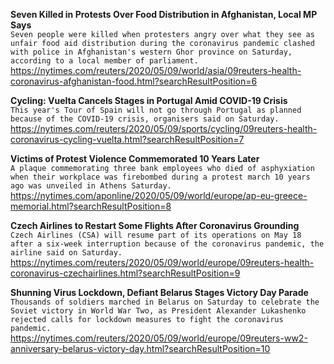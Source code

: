 **Seven Killed in Protests Over Food Distribution in Afghanistan, Local MP Says**\
`Seven people were killed when protesters angry over what they see as unfair food aid distribution during the coronavirus pandemic clashed with police in Afghanistan's western Ghor province on Saturday, according to a local member of parliament. `\
https://nytimes.com/reuters/2020/05/09/world/asia/09reuters-health-coronavirus-afghanistan-food.html?searchResultPosition=6

**Cycling: Vuelta Cancels Stages in Portugal Amid COVID-19 Crisis**\
`This year's Tour of Spain will not go through Portugal as planned because of the COVID-19 crisis, organisers said on Saturday.`\
https://nytimes.com/reuters/2020/05/09/sports/cycling/09reuters-health-coronavirus-cycling-vuelta.html?searchResultPosition=7

**Victims of Protest Violence Commemorated 10 Years Later**\
`A plaque commemorating three bank employees who died of asphyxiation when their workplace was firebombed during a protest march 10 years ago was unveiled in Athens Saturday. `\
https://nytimes.com/aponline/2020/05/09/world/europe/ap-eu-greece-memorial.html?searchResultPosition=8

**Czech Airlines to Restart Some Flights After Coronavirus Grounding**\
`Czech Airlines (CSA) will resume part of its operations on May 18 after a six-week interruption because of the coronavirus pandemic, the airline said on Saturday.`\
https://nytimes.com/reuters/2020/05/09/world/europe/09reuters-health-coronavirus-czechairlines.html?searchResultPosition=9

**Shunning Virus Lockdown, Defiant Belarus Stages Victory Day Parade**\
`Thousands of soldiers marched in Belarus on Saturday to celebrate the Soviet victory in World War Two, as President Alexander Lukashenko rejected calls for lockdown measures to fight the coronavirus pandemic. `\
https://nytimes.com/reuters/2020/05/09/world/europe/09reuters-ww2-anniversary-belarus-victory-day.html?searchResultPosition=10

